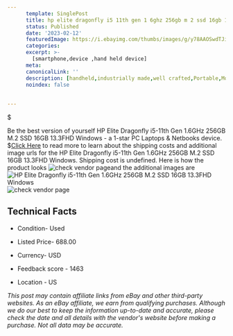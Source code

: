```yaml
---
      template: SinglePost
      title: hp elite dragonfly i5 11th gen 1 6ghz 256gb m 2 ssd 16gb 13 3fhd windows
      status: Published
      date: '2023-02-12'
      featuredImage: https://i.ebayimg.com/thumbs/images/g/y78AAOSwdTJiYMlw/s-l225.jpg
      categories: 
      excerpt: >-
        [smartphone,device ,hand held device]
      meta:
      canonicalLink: ''
      description: [handheld,industrially made,well crafted,Portable,Mobile,Compact,Convenient,Lightweight,Maneuverable,Man-portable,Miniature,Carriable,Hand-held,Light,Holdable,Transportable,Mobile device,Pocket-sized,On-the-go,Wireless,Cordless,Compact size,Convenient size, smartphone,device ,hand held device]
      noindex: false
      
        
---
```

$

Be the best version of yourself HP Elite Dragonfly i5-11th Gen 1.6GHz 256GB M.2 SSD 16GB 13.3FHD Windows - a 1-star PC Laptops & Netbooks device.
$[Click Here](https://www.ebay.com/itm/255888871918?hash=item3b942a51ee%3Ag%3Ay78AAOSwdTJiYMlw&mkevt=1&mkcid=1&mkrid=711-53200-19255-0&campid=%253CePNCampaignId%253E&customid=%253CreferenceId%253E&toolid=10049) to read more to learn about the shipping costs and additional image urls for the HP Elite Dragonfly i5-11th Gen 1.6GHz 256GB M.2 SSD 16GB 13.3FHD Windows. Shipping cost is undefined. Here is how the product looks ![check vendor page](https://i.ebayimg.com/thumbs/images/g/y78AAOSwdTJiYMlw/s-l225.jpg)and the additional images are![HP Elite Dragonfly i5-11th Gen 1.6GHz 256GB M.2 SSD 16GB 13.3FHD Windows](https://i.ebayimg.com/images/g/y78AAOSwdTJiYMlw/s-l960.jpg)![check vendor page](https://origin-galleryplus.ebayimg.com/ws/web/255888871918_2_0_1/225x225.jpg,https://origin-galleryplus.ebayimg.com/ws/web/255888871918_3_0_1/225x225.jpg,https://origin-galleryplus.ebayimg.com/ws/web/255888871918_4_0_1/225x225.jpg,https://origin-galleryplus.ebayimg.com/ws/web/255888871918_5_0_1/225x225.jpg,https://origin-galleryplus.ebayimg.com/ws/web/255888871918_6_0_1/225x225.jpg,https://origin-galleryplus.ebayimg.com/ws/web/255888871918_7_0_1/225x225.jpg,https://origin-galleryplus.ebayimg.com/ws/web/255888871918_8_0_1/225x225.jpg,https://origin-galleryplus.ebayimg.com/ws/web/255888871918_9_0_1/225x225.jpg,https://origin-galleryplus.ebayimg.com/ws/web/255888871918_10_0_1/225x225.jpg)



 ## Technical Facts 



     
      

 - Condition- Used 


      

 - Listed Price- 688.00 


      

 - Currency- USD 


      

 - Feedback score - 1463 


      

 - Location - US 


      
      

 *_This post may contain affiliate links from eBay and other third-party websites. As an eBay affiliate, we earn from qualifying purchases. Although we do our best to keep the information up-to-date and accurate, please check the date and all details with the vendor's website before making a purchase. Not all data may be accurate._*






